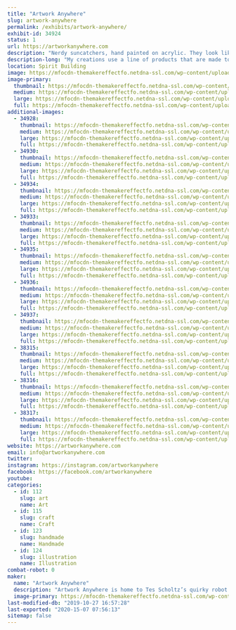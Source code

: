 ```yaml
---
title: "Artwork Anywhere"
slug: artwork-anywhere
permalink: /exhibits/artwork-anywhere/
exhibit-id: 34924
status: 1
url: https://artworkanywhere.com
description: "Nerdy suncatchers, hand painted on acrylic. They look like stained glass, but they are lightweight and shatter resistant. There will be finished pieces for sale, as well as sample pieces showing the various stages of creation."
description-long: "My creations use a line of products that are made to mimic stained glass. Many people use it on glass, but I chose to work on acrylic. Acrylic is less than half the weight of glass, and much more durable. I get a lot of questions about how I make my pieces. I don’t always use products as instructed, and I also make some of my own blends with different paints and additives. I have shown short video clips on instagram, but now I’m looking forward to having the opportunity to give people an idea of how the process actually looks, in person."
location: Spirit Building
image: https://mfocdn-themakereffectfo.netdna-ssl.com/wp-content/uploads/2019/09/EBDCD7C2-C6D5-411F-9F2C-1B810522237B-1022x1024.jpeg
image-primary:
  thumbnail: https://mfocdn-themakereffectfo.netdna-ssl.com/wp-content/uploads/2019/09/EBDCD7C2-C6D5-411F-9F2C-1B810522237B-150x150.jpeg
  medium: https://mfocdn-themakereffectfo.netdna-ssl.com/wp-content/uploads/2019/09/EBDCD7C2-C6D5-411F-9F2C-1B810522237B-300x300.jpeg
  large: https://mfocdn-themakereffectfo.netdna-ssl.com/wp-content/uploads/2019/09/EBDCD7C2-C6D5-411F-9F2C-1B810522237B-1022x1024.jpeg
  full: https://mfocdn-themakereffectfo.netdna-ssl.com/wp-content/uploads/2019/09/EBDCD7C2-C6D5-411F-9F2C-1B810522237B.jpeg
additional-images:
  - 34928:
    thumbnail: https://mfocdn-themakereffectfo.netdna-ssl.com/wp-content/uploads/2019/07/E2125C5C-A429-472C-A3A5-5949D68D9832-150x150.jpeg
    medium: https://mfocdn-themakereffectfo.netdna-ssl.com/wp-content/uploads/2019/07/E2125C5C-A429-472C-A3A5-5949D68D9832-300x225.jpeg
    large: https://mfocdn-themakereffectfo.netdna-ssl.com/wp-content/uploads/2019/07/E2125C5C-A429-472C-A3A5-5949D68D9832-1024x768.jpeg
    full: https://mfocdn-themakereffectfo.netdna-ssl.com/wp-content/uploads/2019/07/E2125C5C-A429-472C-A3A5-5949D68D9832.jpeg
  - 34930:
    thumbnail: https://mfocdn-themakereffectfo.netdna-ssl.com/wp-content/uploads/2019/07/B9A3D78B-80AB-4D53-BC52-DCD35B809112-150x150.jpeg
    medium: https://mfocdn-themakereffectfo.netdna-ssl.com/wp-content/uploads/2019/07/B9A3D78B-80AB-4D53-BC52-DCD35B809112-300x104.jpeg
    large: https://mfocdn-themakereffectfo.netdna-ssl.com/wp-content/uploads/2019/07/B9A3D78B-80AB-4D53-BC52-DCD35B809112-1024x355.jpeg
    full: https://mfocdn-themakereffectfo.netdna-ssl.com/wp-content/uploads/2019/07/B9A3D78B-80AB-4D53-BC52-DCD35B809112.jpeg
  - 34934:
    thumbnail: https://mfocdn-themakereffectfo.netdna-ssl.com/wp-content/uploads/2019/07/1E10503D-E28B-40A2-BF30-F4F8B9FF51E7-150x150.jpeg
    medium: https://mfocdn-themakereffectfo.netdna-ssl.com/wp-content/uploads/2019/07/1E10503D-E28B-40A2-BF30-F4F8B9FF51E7-300x300.jpeg
    large: https://mfocdn-themakereffectfo.netdna-ssl.com/wp-content/uploads/2019/07/1E10503D-E28B-40A2-BF30-F4F8B9FF51E7-1024x1024.jpeg
    full: https://mfocdn-themakereffectfo.netdna-ssl.com/wp-content/uploads/2019/07/1E10503D-E28B-40A2-BF30-F4F8B9FF51E7.jpeg
  - 34933:
    thumbnail: https://mfocdn-themakereffectfo.netdna-ssl.com/wp-content/uploads/2019/07/645C5C9A-ACF3-4E6D-B2BF-478691604678-150x150.jpeg
    medium: https://mfocdn-themakereffectfo.netdna-ssl.com/wp-content/uploads/2019/07/645C5C9A-ACF3-4E6D-B2BF-478691604678-300x243.jpeg
    large: https://mfocdn-themakereffectfo.netdna-ssl.com/wp-content/uploads/2019/07/645C5C9A-ACF3-4E6D-B2BF-478691604678-1024x831.jpeg
    full: https://mfocdn-themakereffectfo.netdna-ssl.com/wp-content/uploads/2019/07/645C5C9A-ACF3-4E6D-B2BF-478691604678.jpeg
  - 34935:
    thumbnail: https://mfocdn-themakereffectfo.netdna-ssl.com/wp-content/uploads/2019/07/B82E3BC8-FAB0-4F55-8B26-494E6E02F2B3-150x150.jpeg
    medium: https://mfocdn-themakereffectfo.netdna-ssl.com/wp-content/uploads/2019/07/B82E3BC8-FAB0-4F55-8B26-494E6E02F2B3-300x300.jpeg
    large: https://mfocdn-themakereffectfo.netdna-ssl.com/wp-content/uploads/2019/07/B82E3BC8-FAB0-4F55-8B26-494E6E02F2B3-1024x1024.jpeg
    full: https://mfocdn-themakereffectfo.netdna-ssl.com/wp-content/uploads/2019/07/B82E3BC8-FAB0-4F55-8B26-494E6E02F2B3.jpeg
  - 34936:
    thumbnail: https://mfocdn-themakereffectfo.netdna-ssl.com/wp-content/uploads/2019/07/029CD853-84EB-4441-AC1C-646521F0DA1C-150x150.jpeg
    medium: https://mfocdn-themakereffectfo.netdna-ssl.com/wp-content/uploads/2019/07/029CD853-84EB-4441-AC1C-646521F0DA1C-300x300.jpeg
    large: https://mfocdn-themakereffectfo.netdna-ssl.com/wp-content/uploads/2019/07/029CD853-84EB-4441-AC1C-646521F0DA1C-1024x1024.jpeg
    full: https://mfocdn-themakereffectfo.netdna-ssl.com/wp-content/uploads/2019/07/029CD853-84EB-4441-AC1C-646521F0DA1C.jpeg
  - 34937:
    thumbnail: https://mfocdn-themakereffectfo.netdna-ssl.com/wp-content/uploads/2019/07/D15987B6-57A8-4E1E-863E-12035CB8B5BE-150x150.jpeg
    medium: https://mfocdn-themakereffectfo.netdna-ssl.com/wp-content/uploads/2019/07/D15987B6-57A8-4E1E-863E-12035CB8B5BE-300x300.jpeg
    large: https://mfocdn-themakereffectfo.netdna-ssl.com/wp-content/uploads/2019/07/D15987B6-57A8-4E1E-863E-12035CB8B5BE-1024x1024.jpeg
    full: https://mfocdn-themakereffectfo.netdna-ssl.com/wp-content/uploads/2019/07/D15987B6-57A8-4E1E-863E-12035CB8B5BE.jpeg
  - 38315:
    thumbnail: https://mfocdn-themakereffectfo.netdna-ssl.com/wp-content/uploads/2019/09/66ABC6B7-5930-461E-9CE1-675DB81316E0-150x150.jpeg
    medium: https://mfocdn-themakereffectfo.netdna-ssl.com/wp-content/uploads/2019/09/66ABC6B7-5930-461E-9CE1-675DB81316E0-300x286.jpeg
    large: https://mfocdn-themakereffectfo.netdna-ssl.com/wp-content/uploads/2019/09/66ABC6B7-5930-461E-9CE1-675DB81316E0-1024x977.jpeg
    full: https://mfocdn-themakereffectfo.netdna-ssl.com/wp-content/uploads/2019/09/66ABC6B7-5930-461E-9CE1-675DB81316E0.jpeg
  - 38316:
    thumbnail: https://mfocdn-themakereffectfo.netdna-ssl.com/wp-content/uploads/2019/09/FC6C2807-BF69-4EA2-AD09-6779C08B5CF0-150x150.jpeg
    medium: https://mfocdn-themakereffectfo.netdna-ssl.com/wp-content/uploads/2019/09/FC6C2807-BF69-4EA2-AD09-6779C08B5CF0-300x300.jpeg
    large: https://mfocdn-themakereffectfo.netdna-ssl.com/wp-content/uploads/2019/09/FC6C2807-BF69-4EA2-AD09-6779C08B5CF0-1024x1024.jpeg
    full: https://mfocdn-themakereffectfo.netdna-ssl.com/wp-content/uploads/2019/09/FC6C2807-BF69-4EA2-AD09-6779C08B5CF0.jpeg
  - 38317:
    thumbnail: https://mfocdn-themakereffectfo.netdna-ssl.com/wp-content/uploads/2019/09/7C326415-037C-4A03-9422-11A66E69FDC7-150x150.jpeg
    medium: https://mfocdn-themakereffectfo.netdna-ssl.com/wp-content/uploads/2019/09/7C326415-037C-4A03-9422-11A66E69FDC7-300x300.jpeg
    large: https://mfocdn-themakereffectfo.netdna-ssl.com/wp-content/uploads/2019/09/7C326415-037C-4A03-9422-11A66E69FDC7-1024x1024.jpeg
    full: https://mfocdn-themakereffectfo.netdna-ssl.com/wp-content/uploads/2019/09/7C326415-037C-4A03-9422-11A66E69FDC7.jpeg
website: https://artworkanywhere.com
email: info@artworkanywhere.com
twitter: 
instagram: https://instagram.com/artworkanywhere
facebook: https://facebook.com/artworkanywhere
youtube: 
categories:
  - id: 112
    slug: art
    name: Art
  - id: 115
    slug: craft
    name: Craft
  - id: 123
    slug: handmade
    name: Handmade
  - id: 124
    slug: illustration
    name: Illustration
combat-robot: 0
maker:
  name: "Artwork Anywhere"
  description: "Artwork Anywhere is home to Tes Scholtz’s quirky robot art and nerdy suncatchers.  Hand painted on acrylic, they evoke the look of stained glass, and feature pop culture favorites, as well as many of her own designs."
  image-primary: https://mfocdn-themakereffectfo.netdna-ssl.com/wp-content/uploads/2019/07/F64BE7D8-C772-4CEC-928E-8D91056C9891-300x300.png
last-modified-db: "2019-10-27 16:57:28"
last-exported: "2020-15-07 07:56:13"
sitemap: false
---
```

